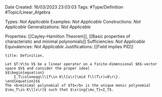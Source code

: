 <div class="topSpace"></div>

Date Created: 16/03/2023 23:03:03
Tags: #Type/Definition #Topic/Linear_Algebra

Types: <i>Not Applicable</i>
Examples: <i>Not Applicable</i>
Constructions: <i>Not Applicable</i>
Generalizations: <i>Not Applicable</i>

Properties: [[Cayley-Hamilton Theorem]], [[Basic properties of characteristic and minimal polynomials]]
Sufficiencies: <i>Not Applicable</i>
Equivalences: <i>Not Applicable</i>
Justifications: [[Field implies PID]]

``` ad-Definition
title: Definition.

Let $T:V\to V$ be a linear operator on a finite-dimensional $K$-vector space $V$ and consider the proper ideal
$$\begin{equation}
    I_T\coloneqq\l\{f\in K\l[x\r]\mid f\l(T\r)=0\r\}.
\end{equation}$$
The <b>minimal polynomial of $T$</b> is the unique monic polynomial $\mu_T\in K\l[x\r]$ such that $\sring{\mu_T}=I_T$.

```
